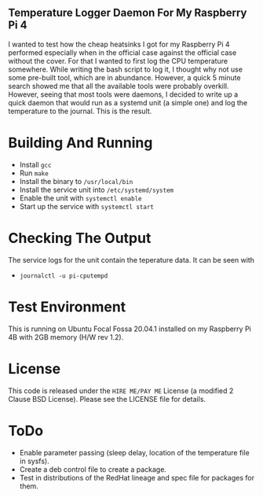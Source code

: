 ## Temperature Logger Daemon For My Raspberry Pi 4

I wanted to test how the cheap heatsinks I got for my Raspberry Pi 4 performed
especially when in the official case against the official case without the
cover. For that I wanted to first log the CPU temperature somewhere. While
writing the bash script to log it, I thought why not use some pre-built tool,
which are in abundance. However, a quick 5 minute search showed me that all
the available tools were probably overkill. However, seeing that most tools
were daemons, I decided to write up a quick daemon that would run as a systemd
unit (a simple one) and log the temperature to the journal. This is the result.

# Building And Running

- Install `gcc`
- Run `make`
- Install the binary to `/usr/local/bin`
- Install the service unit into `/etc/systemd/system`
- Enable the unit with `systemctl enable`
- Start up the service with `systemctl start`

# Checking The Output

The service logs for the unit contain the teperature data. It can be seen with
- `journalctl -u pi-cputempd`


# Test Environment

This is running on Ubuntu Focal Fossa 20.04.1 installed on my Raspberry Pi 4B
with 2GB memory (H/W rev 1.2).

# License
This code is released under the `HIRE ME/PAY ME` License (a modified 2 Clause BSD
License). Please see the LICENSE file for details.

# ToDo

- Enable parameter passing (sleep delay, location of the temperature file in sysfs).
- Create a deb control file to create a package.
- Test in  distributions of the RedHat lineage and spec file for packages for
  them.
